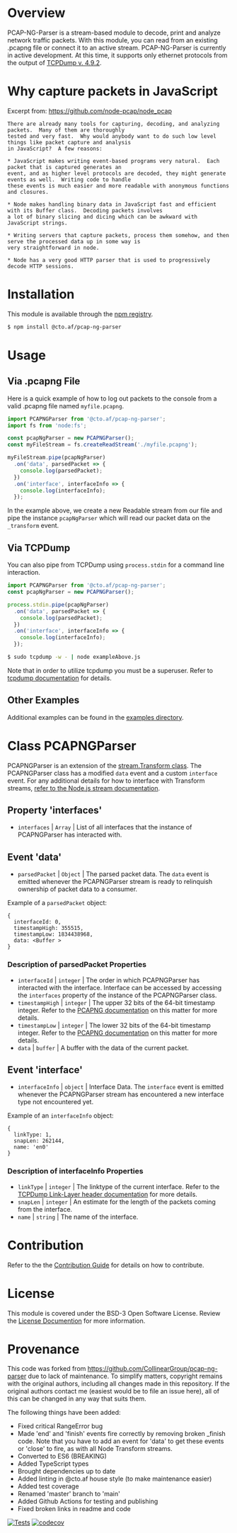 
# Overview
PCAP-NG-Parser is a stream-based module to decode, print and analyze network traffic packets. With this module, you can read from an existing .pcapng file or connect it to an active stream. PCAP-NG-Parser is currently in active development. At this time, it supports only ethernet protocols from the output of [TCPDump v. 4.9.2](http://www.tcpdump.org/).

# Why capture packets in JavaScript

Excerpt from:
<https://github.com/node-pcap/node_pcap>

```
There are already many tools for capturing, decoding, and analyzing packets.  Many of them are thoroughly
tested and very fast.  Why would anybody want to do such low level things like packet capture and analysis
in JavaScript?  A few reasons:

* JavaScript makes writing event-based programs very natural.  Each packet that is captured generates an
event, and as higher level protocols are decoded, they might generate events as well.  Writing code to handle
these events is much easier and more readable with anonymous functions and closures.

* Node makes handling binary data in JavaScript fast and efficient with its Buffer class.  Decoding packets involves
a lot of binary slicing and dicing which can be awkward with JavaScript strings.

* Writing servers that capture packets, process them somehow, and then serve the processed data up in some way is
very straightforward in node.

* Node has a very good HTTP parser that is used to progressively decode HTTP sessions.
```

# Installation

This module is available through the [npm registry](https://www.npmjs.com/).

```bash
$ npm install @cto.af/pcap-ng-parser
```

# Usage

## Via .pcapng File
Here is a quick example of how to log out packets to the console from a valid .pcapng file named `myfile.pcapng`.

```javascript
import PCAPNGParser from '@cto.af/pcap-ng-parser';
import fs from 'node:fs';

const pcapNgParser = new PCAPNGParser();
const myFileStream = fs.createReadStream('./myfile.pcapng');

myFileStream.pipe(pcapNgParser)
  .on('data', parsedPacket => {
    console.log(parsedPacket);
  })
  .on('interface', interfaceInfo => {
    console.log(interfaceInfo);
  });
```

In the example above, we create a new Readable stream from our file and pipe the instance `pcapNgParser` which will read our packet data on the `_transform` event.

## Via TCPDump

You can also pipe from TCPDump using `process.stdin` for a command line interaction.

```javascript
import PCAPNGParser from '@cto.af/pcap-ng-parser';
const pcapNgParser = new PCAPNGParser();

process.stdin.pipe(pcapNgParser)
  .on('data', parsedPacket => {
    console.log(parsedPacket);
  })
  .on('interface', interfaceInfo => {
    console.log(interfaceInfo);
  });
```

```bash
$ sudo tcpdump -w - | node exampleAbove.js
```

Note that in order to utilize tcpdump you must be a superuser. Refer to [tcpdump documentation](http://www.tcpdump.org/manpages/tcpdump.1.html) for details.

## Other Examples

Additional examples can be found in the [examples directory](./examples).

# Class PCAPNGParser

PCAPNGParser is an extension of the [stream.Transform class](https://nodejs.org/api/stream.html#stream_class_stream_transform). The PCAPNGParser class has a modified `data` event and a custom `interface` event. For any additional details for how to interface with Transform streams, [refer to the Node.js stream documentation](https://nodejs.org/api/stream.html#stream_stream).

## Property 'interfaces'

- `interfaces` | `Array` | List of all interfaces that the instance of PCAPNGParser has interacted with.

## Event 'data'

- `parsedPacket` | `Object` | The parsed packet data. The `data` event is emitted whenever the PCAPNGParser stream is ready to relinquish ownership of packet data to a consumer.

Example of a `parsedPacket` object:
```
{
  interfaceId: 0,
  timestampHigh: 355515,
  timestampLow: 1834438968,
  data: <Buffer >
}
```

### Description of parsedPacket Properties

* `interfaceId` | `integer` | The order in which PCAPNGParser has interacted with the interface. Interface can be accessed by accessing the `interfaces` property of the instance of the PCAPNGParser class.
* `timestampHigh` | `integer` | The upper 32 bits of the 64-bit timestamp integer. Refer to the [PCAPNG documentation](https://www.ietf.org/archive/id/draft-ietf-opsawg-pcapng-04.html#name-enhanced-packet-block) on this matter for more details.
* `timestampLow` | `integer` | The lower 32 bits of the 64-bit timestamp integer. Refer to the [PCAPNG documentation](https://www.ietf.org/archive/id/draft-ietf-opsawg-pcapng-04.html#name-enhanced-packet-block) on this matter for more details.
* `data` | `buffer` | A buffer with the data of the current packet.

## Event 'interface'

- `interfaceInfo` | `object` | Interface Data. The `interface` event is emitted whenever the PCAPNGParser stream has encountered a new interface type not encountered yet.

Example of an `interfaceInfo` object:
```
{
  linkType: 1,
  snapLen: 262144,
  name: 'en0'
}
```

### Description of interfaceInfo Properties

* `linkType` | `integer` | The linktype of the current interface. Refer to the [TCPDump Link-Layer header documentation](http://www.tcpdump.org/linktypes.html) for more details.
* `snapLen` | `integer` | An estimate for the length of the packets coming from the interface.
* `name` | `string` | The name of the interface.

# Contribution

Refer to the the [Contribution Guide](./docs/CONTRIBUTING.md) for details on how to contribute.

# License

This module is covered under the BSD-3 Open Software License. Review the [License Documention](./docs/LICENSE.md) for more information.

# Provenance

This code was forked from https://github.com/CollinearGroup/pcap-ng-parser due
to lack of maintenance.  To simplify matters, copyright remains with the
original authors, including all changes made in this repository.  If the
original authors contact me (easiest would be to file an issue here), all of
this can be changed in any way that suits them.

The following things have been added:

- Fixed critical RangeError bug
- Made 'end' and 'finish' events fire correctly by removing broken _finish code.  Note that you have to add an event for 'data' to get these events or 'close'
  to fire, as with all Node Transform streams.
- Converted to ES6 (BREAKING)
- Added TypeScript types
- Brought dependencies up to date
- Added linting in @cto.af house style (to make maintenance easier)
- Added test coverage
- Renamed 'master' branch to 'main'
- Added Github Actions for testing and publishing
- Fixed broken links in readme and code

[![Tests](https://github.com/cto-af/pcap-ng-parser/actions/workflows/node.js.yml/badge.svg)](https://github.com/cto-af/pcap-ng-parser/actions/workflows/node.js.yml)
[![codecov](https://codecov.io/gh/cto-af/pcap-ng-parser/graph/badge.svg?token=Akjw67WYcn)](https://codecov.io/gh/cto-af/pcap-ng-parser)
